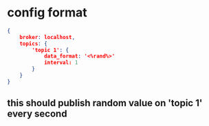 # config format
```json
{
    broker: localhost,
    topics: {
        'topic 1': {
            data_format: '<%rand%>'
            interval: 1
        }
    }
}
```
## this should publish random value on 'topic 1' every second